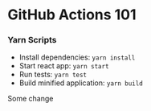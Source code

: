 # GitHub Actions 101

### Yarn Scripts
- Install dependencies: `yarn install`
- Start react app: `yarn start`
- Run tests: `yarn test`
- Build minified application: `yarn build` 

Some change